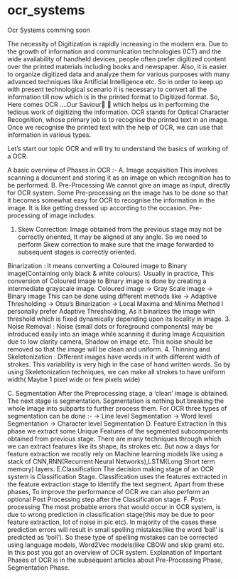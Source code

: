 # ocr_systems
Ocr Systems comming soon

The necessity of Digitization is rapidly increasing in the modern era. Due to the growth of information and communication technologies (ICT) and the wide availability of handheld devices, people often prefer digitized content over the printed materials including books and newspaper. Also, it is easier to organize digitized data and analyze them for various purposes with many
advanced techniques like Artificial Intelligence etc. So in order to keep up with present technological scenario it is necessary to convert all the information till now which is in the printed format to Digitized format.
So, Here comes OCR ….Our Saviour💪 💪 which helps us in performing the tedious work of digitizing the information.
OCR stands for Optical Character Recognition, whose primary job is to recognise the printed text in an image. Once we recognise the printed text with the help of OCR, we can use that information in various types.


Let’s start our topic OCR and will try to understand the basics of working of a OCR.

A basic overview of Phases in OCR :-
A. Image acquisition
This involves scanning a document and storing it as an image on which recognition has to be performed.
B. Pre-Processing
We cannot give an image as input, directly for OCR system. Some Pre-processing on the image has to be done so that it becomes somewhat easy for OCR to recognise the information in the image. It is like getting dressed 
up according to the occasion.
Pre-processing of image includes:
1. Skew Correction: Image obtained from the previous stage may not be correctly oriented, It may be aligned at any angle. So we need to perform Skew correction to make sure that the image forwarded to subsequent
stages is correctly oriented.


Binarization : It means converting a Coloured image to Binary image(Containing only black & white colours). Usually in practice, This conversion of Coloured image to Binary image is done by creating a intermediate grayscale image.
Coloured image -> Gray Scale image -> Binary image
This can be done using different methods like
-> Adaptive Thresholding
-> Otsu’s Binarization
-> Local Maxima and Minima Method
I personally prefer Adaptive Thresholding, As it binarizes the image with threshold which is fixed dynamically depending upon its locality in image.
3. Noise Removal : Noise (small dots or foreground components) may be introduced easily into an image while scanning it during Image Acquisition due to low clarity camera, Shadow on image etc.
This noise should be removed so that the image will be clean and uniform.
4. Thinning and Skeletonization : Different images have words in it with different width of strokes. This variability is very high in the case of hand written words. So by using Skeletonization techniques, we can make
all strokes to have uniform width( Maybe 1 pixel wide or few pixels wide)


C. Segmentation
After the Preprocessing stage, a ‘clean’ image is obtained. The next stage is segmentation. Segmentation is nothing but breaking the whole image into subparts to further process them.
For OCR three types of segmentation can be done :-
-> Line level Segmentation
-> Word level Segmentation
-> Character level Segmentation
D. Feature Extraction
In this phase we extract some Unique Features of the segmented subcomponents obtained from previous stage. There are many techniques through which we can extract features like its shape, its strokes etc.
But now a days for feature extraction we mostly rely on Machine learning models like using a stack of CNN,RNN(Recurrent Neural Networks),LSTM(Long Short term memory) layers.
E.Classification
The decision making stage of an OCR system is Classification Stage. Classification uses the features extracted in the feature extraction stage to identify the text segment.
Apart from these phases, To improve the performance of OCR we can also perform an optional Post Processing step after the Classification stage.
F. Post-processing
The most probable errors that would occur in OCR system, is due to wrong prediction in classification stage(this may be due to poor feature extraction, lot of noise in pic etc). In majority of the cases these prediction errors will result in small spelling mistakes(like the word ‘ball’ is predicted as ‘boll’). So these type of spelling mistakes can be corrected using language models, Word2Vec models(like CBOW and skip gram) etc.
In this post you got an overview of OCR system. Explanation of Important Phases of OCR is in the subsequent articles about Pre-Processing Phase, Segmentation Phase.
